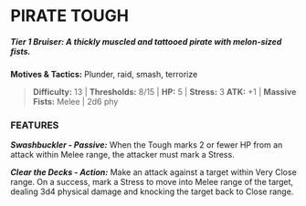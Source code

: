 # PIRATE TOUGH

##### **Tier 1 Bruiser:** *A thickly muscled and tattooed pirate with melon-sized fists.*

**Motives & Tactics:** Plunder, raid, smash, terrorize

> **Difficulty:** 13 | **Thresholds:** 8/15 | **HP:** 5 | **Stress:** 3
> **ATK:** +1 | **Massive Fists:** Melee | 2d6 phy

### FEATURES

***Swashbuckler - Passive:*** When the Tough marks 2 or fewer HP from an attack within Melee range, the attacker must mark a Stress.

***Clear the Decks - Action:*** Make an attack against a target within Very Close range. On a success, mark a Stress to move into Melee range of the target, dealing 3d4 physical damage and knocking the target back to Close range.
